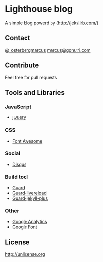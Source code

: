 # Lighthouse blog
A simple blog powerd by (http://jekyllrb.com/)

## Contact
[@_osterbergmarcus](http://www.twitter.com/osterbergmarcus)
[marcus@gonutri.com](mailto:marcus@gonutri.com)

## Contribute
Feel free for pull requests

## Tools and Libraries

### JavaScript
 * [jQuery](http://jquery.com/)

### CSS
* [Font Awesome](http://fortawesome.github.io/Font-Awesome/)

### Social
* [Disqus](https://disqus.com/)

### Build tool
* [Guard](https://github.com/guard/)
* [Guard-livereload](https://github.com/guard/guard-livereload)
* [Guard-jekyll-plus](https://github.com/guard/guard-jekyll-plus)

### Other
* [Google Analytics](http://www.google.com/analytics/)
* [Google Font](https://www.google.com/fonts)

## License
http://unlicense.org
